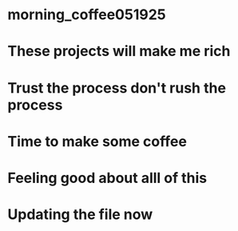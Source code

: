 # morning_coffee051925
# These projects will make me rich
# Trust the process don't rush the process
# Time to make some coffee
# Feeling good about alll of this
# Updating the file now 